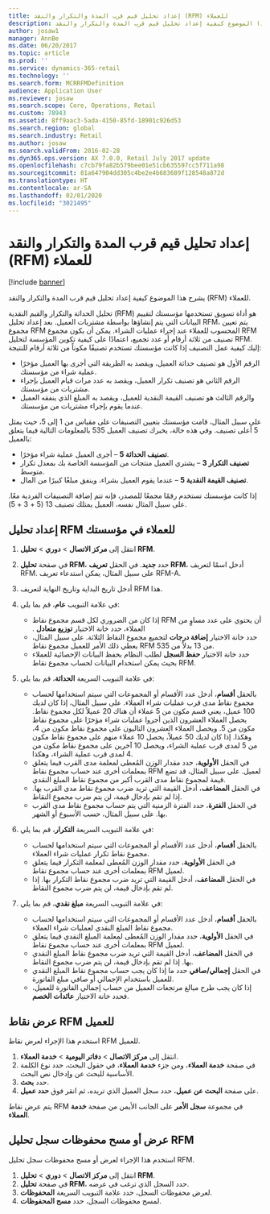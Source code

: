 ```yaml
---
title: إعداد تحليل قيم قرب المدة والتكرار والنقد (RFM) للعملاء
description: يشرح هذا الموضوع كيفية إعداد تحليل قيم قرب المدة والتكرار والنقد (RFM) للعملاء.
author: josaw1
manager: AnnBe
ms.date: 06/20/2017
ms.topic: article
ms.prod: ''
ms.service: dynamics-365-retail
ms.technology: ''
ms.search.form: MCRRFMDefinition
audience: Application User
ms.reviewer: josaw
ms.search.scope: Core, Operations, Retail
ms.custom: 78943
ms.assetid: 8ff9aac3-5ada-4150-85fd-18901c926d53
ms.search.region: global
ms.search.industry: Retail
ms.author: josaw
ms.search.validFrom: 2016-02-28
ms.dyn365.ops.version: AX 7.0.0, Retail July 2017 update
ms.openlocfilehash: c7cb79fa82b579bee01e51cb635597cc5f711a98
ms.sourcegitcommit: 81a647904dd305c4be2e4b683689f128548a872d
ms.translationtype: HT
ms.contentlocale: ar-SA
ms.lasthandoff: 02/01/2020
ms.locfileid: "3021495"
---
```

# <a name="set-up-recency-frequency-and-monetary-rfm-analysis"></a>إعداد تحليل قيم قرب المدة والتكرار والنقد (RFM) للعملاء

[!include [banner](includes/banner.md)]

يشرح هذا الموضوع كيفية إعداد تحليل قيم قرب المدة والتكرار والنقد (RFM) للعملاء.

تحليل الحداثة والتكرار والقيم النقدية (RFM) هو أداة تسويق تستخدمها مؤسستك لتقييم البيانات التي يتم إنشاؤها بواسطة مشتريات العميل. بعد إعداد تحليل RFM، يتم تعيين مجموع RFM المحسوب للعملاء عند إجراء عمليات الشراء. يمكن أن يكون مجموع RFM تصنيف من ثلاثة أرقام أو عدد تجميع، اعتمادًا على كيفية تكوين المؤسسة لتحليل RFM. إليك كيفية عمل التصنيف إذا كانت مؤسستك تستخدم تصنيفًا مكوناً من ثلاثة أرقام للنتيجة:

- الرقم الأول هو تصنيف حداثة العميل، ويقصد به الطريقة التي أجرى بها العميل مؤخرًا عملية شراء من مؤسستك.
- الرقم الثاني هو تصنيف تكرار العميل، ويقصد به عدد مرات قيام العميل بإجراء مشتريات من مؤسستك.
- والرقم الثالث هو تصنيف القيمة النقدية للعميل، ويقصد به المبلغ الذي ينفقه العميل عندما يقوم بإجراء مشتريات من مؤسستك.

على سبيل المثال، قامت مؤسستك بتعيين التصنيفات على مقياس من 1 إلى 5، حيث يمثل 5 أعلى تصنيف. وفي هذه حالة، يخبرك تصنيف العميل 535 بالمعلومات التالية فيما يتعلق بالعميل:

- **تصنيف الحداثة 5** – أجرى العميل عملية شراء مؤخرًا.
- **تصنيف التكرار 3** – يشتري العميل منتجات من المؤسسة الخاصة بك بمعدل تكرار متوسط.
- **تصنيف القيمة النقدية 5** – عندما يقوم العميل بشراء، وينفق مبلغًا كبيرًا من المال.

إذا كانت مؤسستك تستخدم رقمًا مجمعًا للمصدر، فإنه تتم إضافة التصنيفات الفردية معًا. على سبيل المثال نفسه، العميل يمتلك تصنيف 13 (5 + 3 + 5).

## <a name="set-up-rfm-analysis-for-the-customers-in-your-organization"></a>إعداد تحليل RFM للعملاء في مؤسستك

1. انتقل إلى **مركز الاتصال** \> **دوري** \> **تحليل RFM**.
2. في صفحة **تحليل RFM**، حدد **جديد**. في الحقل **تعريف RFM**، أدخل اسمًا لتعريف RFM. على سبيل المثال، يمكن استدعاء تعريف RFM-A.
3. أدخل تاريخ البداية وتاريخ النهاية لتعريف RFM هذا.
4. في علامة التبويب **عام**، قم بما يلي:

    - إذا كان من الضروري لكل قسم مجموع نقاط RFM أن يحتوي على عدد مساوٍ من العملاء، حدد خانة الاختيار **‏‫توزيع متعادل** .
    - حدد خانة الاختيار **‏‫إضافة درجات‬** لتجميع مجموع النقاط الثلاثة. على سبيل المثال، يعطي ذلك الأمر للعميل مجموع نقاط RFM من 13 بدلاً من 535.
    - حدد خانة الاختيار **حفظ السجل** لطلب النظام بحفظ البيانات الإحصائية للعملاء بحيث يمكن استخدام البيانات لحساب مجموع نقاط RFM.

5. في علامة التبويب السريعة **الحداثة**، قم بما يلي:

    - بالحقل **أقسام‬**، أدخل عدد الأقسام أو المجموعات التي سيتم استخدامها لحساب مجموع نقاط مدى قرب عمليات شراء العملاء. على سبيل المثال، إذا كان لديك 100 عميل، يعني قسم مكون من 5 عملاء أن هناك 20 عميلاً لكل مجموع نقاط. ‏‫يحصل العملاء العشرون الذين أجروا عمليات شراء مؤخرًا على مجموع نقاط مكون من 5. ويحصل العملاء العشرون التاليون على مجموع نقاط مكون من 4، وهكذا.‬ إذا كان لديك 50 عميلاً، يحصل 10 عملاء منهم على مجموع نقاط مكون من 5 لمدى قرب عملية الشراء، ويحصل 10 آخرين على مجموع نقاط مكون من 4 لمدى قرب عملية الشراء، وهكذا.
    - في الحقل **الأولوية‬**، حدد مقدار الوزن المُعطى لمعلمة مدى القرب فيما يتعلق بمعلمات أخرى عند حساب مجموع نقاط RFM لعميل. على سبيل المثال، قد تضع قيمة لمجموع نقاط مدى القرب أكبر من مجموع نقاط المبلغ النقدي.
    - في الحقل **‏‫المضاعف‬**، أدخل القيمة التي تريد ضرب مجموع نقاط مدى القرب بها. إذا لم تقم بإدخال قيمة، لن يتم ضرب مجموع النقاط.
    - في الحقل **الفترة**، حدد الفترة الزمنية التي يتم حساب مجموع نقاط مدى القرب بها. على سبيل المثال، حسب الأسبوع أو الشهر.

6. في علامة التبويب السريعة **التكرار**، قم بما يلي:

    - بالحقل **أقسام‬**، أدخل عدد الأقسام أو المجموعات التي سيتم استخدامها لحساب مجموع نقاط تكرار عمليات شراء العملاء.‬
    - في الحقل **الأولوية‬**، حدد مقدار الوزن المُعطى لمعلمة التكرار فيما يتعلق بمعلمات أخرى عند حساب مجموع نقاط RFM لعميل.
    - في الحقل **‏‫المضاعف‬**، أدخل القيمة التي تريد ضرب مجموع نقاط التكرار بها.‬ إذا لم تقم بإدخال قيمة، لن يتم ضرب مجموع النقاط.

7. في علامة التبويب السريعة **‏‫مبلغ نقدي‬**، قم بما يلي:

    - بالحقل **أقسام‬**، أدخل عدد الأقسام أو المجموعات التي سيتم استخدامها لحساب مجموع نقاط المبلغ النقدي لعمليات شراء العملاء.‬
    - في الحقل **الأولوية‬**، حدد مقدار الوزن المُعطى لمعلمة المبلغ النقدي فيما يتعلق بمعلمات أخرى عند حساب مجموع نقاط RFM لعميل.
    - في الحقل **‏‫المضاعف‬**، أدخل القيمة التي تريد ضرب مجموع نقاط المبلغ النقدي بها.‬‬ إذا لم تقم بإدخال قيمة، لن يتم ضرب مجموع النقاط.
    - في الحقل **إجمالي/صافي‬** حدد ما إذا كان يجب حساب مجموع نقاط المبلغ النقدي للعميل باستخدام الإجمالي أو صافي مبلغ الفاتورة.
    - إذا كان يجب طرح مبالغ مرتجعات العميل من حساب إجمالي الفاتورة للعميل، فحدد خانة الاختيار **‏‫عائدات الخصم‬**.

## <a name="view-a-customers-rfm-score"></a>عرض نقاط RFM للعميل

استخدم هذا الإجراء لعرض نقاط RFM للعميل.

1. انتقل إلى **مركز الاتصال** \> **دفاتر اليومية** \> **خدمة العملاء**.
2. في صفحة **خدمة العملاء**، ومن جزء **خدمة العملاء**، في حقول البحث، حدد نوع الكلمة الأساسية للبحث عن وإدخال نص البحث.
3. حدد **بحث**.
4. على صفحة **البحث عن عميل**، حدد سجل العميل الذي تريده، ثم انقر فوق **حدد عميل**.

يتم عرض نقاط RFM في مجموعة **سجل الأمر** على الجانب الأيمن من صفحة **خدمة العملاء**.

## <a name="view-or-clear-the-history-of-an-rfm-analysis-record"></a>عرض أو مسح محفوظات سجل تحليل RFM

استخدم هذا الإجراء لعرض أو مسح محفوظات سجل تحليل RFM.

1. انتقل إلى **مركز الاتصال** \> **دوري** \> **تحليل RFM**.
2. في صفحة **تحليل RFM**، حدد السجل الذي ترغب في عرضه.
3. لعرض محفوظات السجل، حدد علامة التبويب السريعة **المحفوظات‬**.
4. لمسح محفوظات السجل، حدد  **‏‫مسح المحفوظات‬**.
